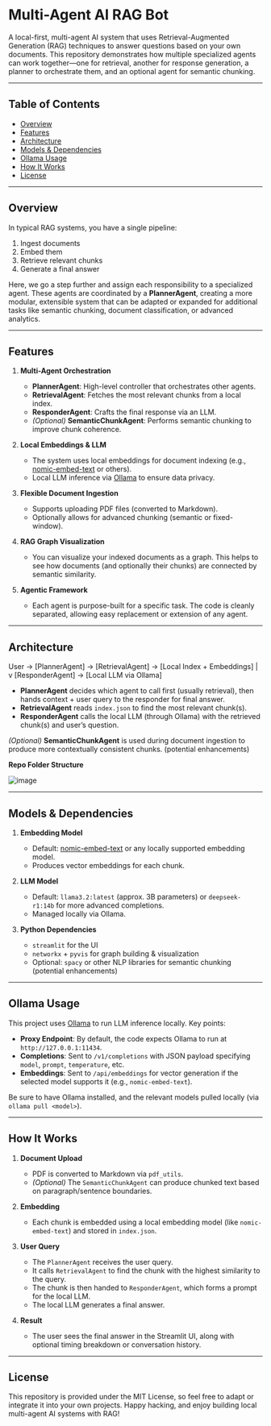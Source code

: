 # Multi-Agent AI RAG Bot

A local-first, multi-agent AI system that uses Retrieval-Augmented Generation (RAG) techniques to answer questions based on your own documents. This repository demonstrates how multiple specialized agents can work together—one for retrieval, another for response generation, a planner to orchestrate them, and an optional agent for semantic chunking.

---

## Table of Contents
- [Overview](#overview)
- [Features](#features)
- [Architecture](#architecture)
- [Models & Dependencies](#models--dependencies)
- [Ollama Usage](#ollama-usage)
- [How It Works](#how-it-works)
- [License](#license)

---

## Overview

In typical RAG systems, you have a single pipeline:
1. Ingest documents
2. Embed them
3. Retrieve relevant chunks
4. Generate a final answer

Here, we go a step further and assign each responsibility to a specialized agent. These agents are coordinated by a **PlannerAgent**, creating a more modular, extensible system that can be adapted or expanded for additional tasks like semantic chunking, document classification, or advanced analytics.

---

## Features

1. **Multi-Agent Orchestration**  
   - **PlannerAgent**: High-level controller that orchestrates other agents.  
   - **RetrievalAgent**: Fetches the most relevant chunks from a local index.  
   - **ResponderAgent**: Crafts the final response via an LLM.  
   - *(Optional)* **SemanticChunkAgent**: Performs semantic chunking to improve chunk coherence.

2. **Local Embeddings & LLM**  
   - The system uses local embeddings for document indexing (e.g., [nomic-embed-text](https://github.com/nomic-ai/nomic) or others).
   - Local LLM inference via [Ollama](https://github.com/jmorganca/ollama) to ensure data privacy.

3. **Flexible Document Ingestion**  
   - Supports uploading PDF files (converted to Markdown).
   - Optionally allows for advanced chunking (semantic or fixed-window).

4. **RAG Graph Visualization**  
   - You can visualize your indexed documents as a graph. This helps to see how documents (and optionally their chunks) are connected by semantic similarity.

5. **Agentic Framework**  
   - Each agent is purpose-built for a specific task. The code is cleanly separated, allowing easy replacement or extension of any agent.

---

## Architecture

User -> [PlannerAgent] -> [RetrievalAgent] -> [Local Index + Embeddings] | v [ResponderAgent] -> [Local LLM via Ollama]


- **PlannerAgent** decides which agent to call first (usually retrieval), then hands context + user query to the responder for final answer.
- **RetrievalAgent** reads `index.json` to find the most relevant chunk(s).
- **ResponderAgent** calls the local LLM (through Ollama) with the retrieved chunk(s) and user’s question.

*(Optional)* **SemanticChunkAgent** is used during document ingestion to produce more contextually consistent chunks. (potential enhancements)

**Repo Folder Structure**

![image](https://github.com/user-attachments/assets/5cbb4e58-7c44-4a87-a3dd-a6ef91ea38e1)


---

## Models & Dependencies

1. **Embedding Model**  
   - Default: [nomic-embed-text](https://github.com/nomic-ai/nomic) or any locally supported embedding model.  
   - Produces vector embeddings for each chunk.

2. **LLM Model**  
   - Default: `llama3.2:latest` (approx. 3B parameters) or `deepseek-r1:14b` for more advanced completions.
   - Managed locally via Ollama.

3. **Python Dependencies**  
   - `streamlit` for the UI  
   - `networkx` + `pyvis` for graph building & visualization  
   - Optional: `spacy` or other NLP libraries for semantic chunking (potential enhancements)

---

## Ollama Usage

This project uses [Ollama](https://github.com/jmorganca/ollama) to run LLM inference locally. Key points:

- **Proxy Endpoint**: By default, the code expects Ollama to run at `http://127.0.0.1:11434`.  
- **Completions**: Sent to `/v1/completions` with JSON payload specifying `model`, `prompt`, `temperature`, etc.  
- **Embeddings**: Sent to `/api/embeddings` for vector generation if the selected model supports it (e.g., `nomic-embed-text`).  

Be sure to have Ollama installed, and the relevant models pulled locally (via `ollama pull <model>`).

---

## How It Works

1. **Document Upload**  
   - PDF is converted to Markdown via `pdf_utils`.
   - *(Optional)* The `SemanticChunkAgent` can produce chunked text based on paragraph/sentence boundaries.

2. **Embedding**  
   - Each chunk is embedded using a local embedding model (like `nomic-embed-text`) and stored in `index.json`.

3. **User Query**  
   - The `PlannerAgent` receives the user query.
   - It calls `RetrievalAgent` to find the chunk with the highest similarity to the query.
   - The chunk is then handed to `ResponderAgent`, which forms a prompt for the local LLM.
   - The local LLM generates a final answer.

4. **Result**  
   - The user sees the final answer in the Streamlit UI, along with optional timing breakdown or conversation history.

---

## License

This repository is provided under the MIT License, so feel free to adapt or integrate it into your own projects. Happy hacking, and enjoy building local multi-agent AI systems with RAG!



